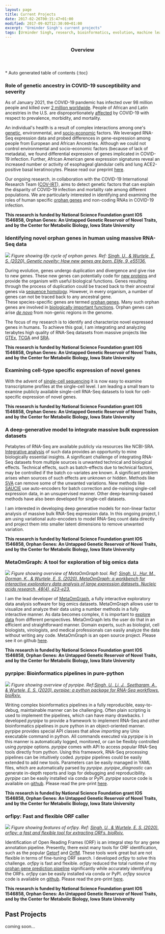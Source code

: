 ```yaml
---
layout: page
title: Current Projects
date: 2017-02-26T00:15:47+01:00
modified: 2017-09-02T12:30:00+01:00
excerpt: "Urminder Singh's current projects"
tags: [Urminder Singh, research, bioinformatics, evolution, machine learning]
---
```



<section id="table-of-contents" class="toc">
  <header>
    <h3>Overview</h3>
  </header>
<div id="drawer" markdown="1">
*  Auto generated table of contents
{:toc}
</div>
</section><!-- /#table-of-contents -->


### Role of genetic ancestry in COVID-19 susceptibility and severity

As of January 2021, the COVID-19 pandemic has infected over 98 million people and killed over [2 million worldwide](https://coronavirus.jhu.edu/map.html).
People of African and Latin ancestries in the U.S. are disproportionately [affected](https://blog.23andme.com/23andme-research/impact-disparities-of-covid-19/) by COVID-19 with respect to prevalence, morbidity, and mortality.

An individual's health is a result of complex interactions among one's [genetic](https://www.sciencemag.org/news/2020/10/found-genes-sway-course-coronavirus), environmental, and [socio-economic](https://blogs.scientificamerican.com/voices/racism-not-genetics-explains-why-black-americans-are-dying-of-covid-19/) factors.
We leveraged RNA-Seq expression data and probed differences in gene-expression among people from European and African Ancestries. Although we could not control environmental and socio-economic factors (because of lack of metadata), we found differential expression of genes implicated in COVID-19 infection.
Further, African American gene expression signatures reveal an increased number or activity of esophageal glandular cells and lung ACE2-positive basal keratinocytes.
Please read our preprint [here](https://assets.researchsquare.com/files/rs-88890/v1_stamped.pdf).

Our ongoing research, in collaboration with the COVID-19 International Research Team ([COV-IRT](https://www.cov-irt.org/)), aims to detect genetic factors that can explain the disparity of COVID-19 infection and mortality rate among different populations. 
We are particularly interested in identifying and examining the roles of human specific [orphan genes](https://elifesciences.org/articles/55136) and non-coding RNAs in COVID-19 infection.

**This research is funded by National Science Foundation grant IOS 1546858, Orphan Genes: An Untapped Genetic Reservoir of Novel Traits, and by the Center for Metabolic Biology, Iowa State University**

### Identifying novel orphan genes in human using massive RNA-Seq data

![](/images/geneslifecycle.jpg)
*Figure showing life cycle of orphan genes. Ref: [Singh, U., & Wurtele, E. S. (2020). Genetic novelty: How new genes are born. Elife, 9, e55136.](https://elifesciences.org/articles/55136)*

During evolution, genes undergo duplication and divergence and give rise to new genes.
These new genes can potentially code for [new proteins](https://en.wikipedia.org/wiki/Gene_duplication) and provide the organism with useful biological functions.
Genes resulting through the process of duplication could be traced back to their ancestral genes via [sequence homology](https://en.wikipedia.org/wiki/Sequence_homology).
However,  in every organism, a number of genes can not be traced back to any ancestral gene.  
These species-specific genes are termed [orphan genes](https://en.wikipedia.org/wiki/Orphan_gene). 
Many such orphan genes are involved in [biologically important functions](https://pubmed.ncbi.nlm.nih.gov/25151064/).
Orphan genes can arise [*de novo*](https://en.wikipedia.org/wiki/De_novo_gene_birth) from non-genic regions in the genome. 

The focus of my research is to identify and characterize novel expressed genes in humans. To achieve this goal, I am integrating and analyzing terabytes high quality of RNA-Seq datasets from massive projects like [GTEx](https://gtexportal.org/home/), [TCGA](https://portal.gdc.cancer.gov) and [SRA](https://www.ncbi.nlm.nih.gov/sra).

**This research is funded by National Science Foundation grant IOS 1546858, Orphan Genes: An Untapped Genetic Reservoir of Novel Traits, and by the Center for Metabolic Biology, Iowa State University**



### Examining cell-type specific expression of novel genes

With the advent of [single-cell sequencing](https://en.wikipedia.org/wiki/Single_cell_sequencing) it is now easy to examine transcriptome profiles at the single-cell level.
I am leading a small team to examine publicly available single-cell RNA-Seq datasets to look for cell-specific expression of novel genes.

**This research is funded by National Science Foundation grant IOS 1546858, Orphan Genes: An Untapped Genetic Reservoir of Novel Traits, and by the Center for Metabolic Biology, Iowa State University**


### A deep-generative model to integrate massive bulk expression datasets

Petabytes of RNA-Seq are available publicly via resources like NCBI-SRA.
[Integrative analysis](https://doi.org/10.1093/nar/gkz1209) of such data provides an opportunity to mine biologically essential insights.
A significant challenge of integrating RNA-Seq datasets from multiple sources is unwanted technical and biological effects.
Technical effects, such as batch-effects due to technical factors, may be controlled if the batch co-variates are known.
A significant problem arises when sources of such effects are unknown or hidden.
Methods like [SVA](https://academic.oup.com/nar/article/42/21/e161/2903156) can remove some of the unwanted variations.
New methods like [SAUCIE](https://www.krishnaswamylab.org/projects/saucie) use auto-encoders for batch correction and de-noising single-cell expression data, in an unsupervised manner.
Other deep-learning-based methods have also been developed for single-cell datasets.

I am interested in developing deep generative models for non-linear factor analysis of massive bulk RNA-Seq expression data.
In this ongoing project, I am using variational auto-encoders to model RNA-Seq count data directly and project them into smaller latent dimensions to remove unwanted variation.

**This research is funded by National Science Foundation grant IOS 1546858, Orphan Genes: An Untapped Genetic Reservoir of Novel Traits, and by the Center for Metabolic Biology, Iowa State University**



### MetaOmGraph: A tool for exploration of big omics data

![](https://raw.githubusercontent.com/urmi-21/MetaOmGraph/master/images/MOG_flowchart.png)
*Figure showing overview of MetaOmGraph tool. Ref: [Singh, U., Hur, M., Dorman, K., & Wurtele, E. S. (2020). MetaOmGraph: a workbench for interactive exploratory data analysis of large expression datasets. Nucleic acids research, 48(4), e23-e23.](https://doi.org/10.1093/nar/gkz1209)*

I am the lead developer of [MetaOmGraph](https://doi.org/10.1093/nar/gkz1209), a fully interactive exploratory data analysis software for big omics datasets.
MetaOmGraph allows user to visualize and analyze their data using a number methods in a fully interactive manner.
As data becomes complex, it is important to [explore data](https://genomebiology.biomedcentral.com/articles/10.1186/s13059-020-02133-w) from different perspectives.
MetaOmGraph lets the user do that in an efficient and straightforward manner.
Domain experts, such as biologist, cell biologists, virologists, and medical professionals can easily analyze the data without writing any code.
MetaOmGraph is an open source project. Please see it on github [here](https://github.com/urmi-21/MetaOmGraph).

**This research is funded by National Science Foundation grant IOS 1546858, Orphan Genes: An Untapped Genetic Reservoir of Novel Traits, and by the Center for Metabolic Biology, Iowa State University**


### pyrpipe: Bioinformatics pipelines in pure-python

![](/images/pyrpipe_2.png)
*Figure showing overview of pyrpipe. Ref:[Singh, U., Li, J., Seetharam, A., & Wurtele, E. S. (2020). pyrpipe: a python package for RNA-Seq workflows. bioRxiv.](https://www.biorxiv.org/content/10.1101/2020.03.04.925818v4)*

Writing complex bioinformatics pipelines in a fully reproducible, easy-to-debug, maintainable manner can be challenging.
Often plain scripting is used to implement the pipelines, which can have many drawbacks.
I developed *pyrpipe* to provide a framework to implement RNA-Seq and other bioinformatics pipelines in pure python in an object-oriented manner.
pyrpipe provides special API classes that allow *importing* any Unix executable command in python.
All commands executed via *pyrpipe* is in this manner is automatically logged, monitored, or can be flexibly controlled using *pyrpipe* options. 
*pyrpipe* comes with API to access popular RNA-Seq tools directly from python. Using this framework, RNA-Seq processing pipelines can be intuitively coded.
*pyrpipe* pipelines could be easily extended to add new tools. Parameters can be easily managed in YAML files, which are automatically parsed by *pyrpipe*.
*pyrpipe_diagnostic* can generate in-depth reports and logs for debugging and reproducibility.
*pyrpipe* can be easily installed via conda or PyPI.
*pyrpipe* source code is available on [github](https://github.com/urmi-21/pyrpipe). 
Please read the pre-print [here](https://www.biorxiv.org/content/10.1101/2020.03.04.925818v4).

**This research is funded by National Science Foundation grant IOS 1546858, Orphan Genes: An Untapped Genetic Reservoir of Novel Traits, and by the Center for Metabolic Biology, Iowa State University**

### orfipy: Fast and flexible ORF caller

![](/images/orfipyfig.png)
*Figure showing features of orfipy. Ref: [Singh, U., & Wurtele, E. S. (2020). orfipy: a fast and flexible tool for extracting ORFs. bioRxiv.](https://www.biorxiv.org/content/10.1101/2020.10.20.348052v1)*

Identification of Open Reading Frames (ORF) is an integral step for any gene annotation pipeline.
Presently, there exist many tools for ORF identification, such as the popular [Getorf](http://emboss.sourceforge.net/apps/cvs/emboss/apps/getorf.html) and [OrfM](https://github.com/wwood/OrfM).
These tools work great but are not flexible in terms of fine-tuning ORF search.
I developed *orfipy* to solve this challenge. *orfipy* is fast and flexible.
*orfipy* reduced the total runtime of my [orphan gene prediction pipeline](https://www.biorxiv.org/content/10.1101/2019.12.17.880294v2) significantly while accurately identifying the ORFs.
*orfipy* can be easily installed via conda or PyPI.
*orfipy* source code is available on [github](https://github.com/urmi-21/orfipy). Please read the pre-print [here](https://www.biorxiv.org/content/10.1101/2020.10.20.348052v1).

**This research is funded by National Science Foundation grant IOS 1546858, Orphan Genes: An Untapped Genetic Reservoir of Novel Traits, and by the Center for Metabolic Biology, Iowa State University**



## Past Projects

coming soon...











